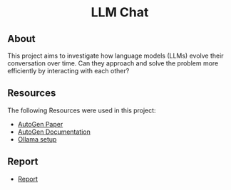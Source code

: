 <h1 align="center">LLM Chat</h1>
<h4 align="center">
</h4>

## About
This project aims to investigate how language models (LLMs) evolve their conversation over time. Can they approach and solve the problem more efficiently by interacting with each other? 

## Resources
  The following Resources were used in this project:

- [AutoGen Paper](https://arxiv.org/pdf/2308.08155.pdf)
- [AutoGen Documentation](https://microsoft.github.io/autogen/docs/Getting-Started)
- [Ollama setup](https://gist.github.com/mberman84/ea207e7d9e5f8c5f6a3252883ef16df3)

## Report
- [Report](report.pdf)

